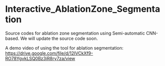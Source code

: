 # Interactive_AblationZone_Segmentation

Source codes for ablation zone segmentation using Semi-automatic CNN-based. We will update the source code soon.

A demo video of using the tool for ablation segmentation:
https://drive.google.com/file/d/12IVCkXf9-RO78YgvkLSQ0Bz3iR8ry7za/view

